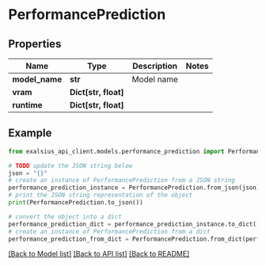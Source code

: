 # PerformancePrediction


## Properties

Name | Type | Description | Notes
------------ | ------------- | ------------- | -------------
**model_name** | **str** | Model name | 
**vram** | **Dict[str, float]** |  | 
**runtime** | **Dict[str, float]** |  | 

## Example

```python
from exalsius_api_client.models.performance_prediction import PerformancePrediction

# TODO update the JSON string below
json = "{}"
# create an instance of PerformancePrediction from a JSON string
performance_prediction_instance = PerformancePrediction.from_json(json)
# print the JSON string representation of the object
print(PerformancePrediction.to_json())

# convert the object into a dict
performance_prediction_dict = performance_prediction_instance.to_dict()
# create an instance of PerformancePrediction from a dict
performance_prediction_from_dict = PerformancePrediction.from_dict(performance_prediction_dict)
```
[[Back to Model list]](../README.md#documentation-for-models) [[Back to API list]](../README.md#documentation-for-api-endpoints) [[Back to README]](../README.md)


